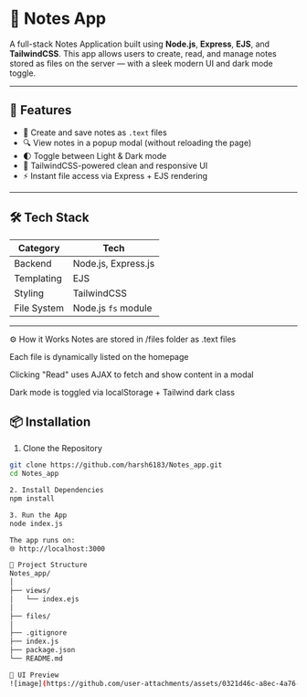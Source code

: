 # 📝 Notes App

A full-stack Notes Application built using **Node.js**, **Express**, **EJS**, and **TailwindCSS**. This app allows users to create, read, and manage notes stored as files on the server — with a sleek modern UI and dark mode toggle.

---

## 🚀 Features

- 📄 Create and save notes as `.text` files
- 🔍 View notes in a popup modal (without reloading the page)
- 🌓 Toggle between Light & Dark mode
- 🎨 TailwindCSS-powered clean and responsive UI
- ⚡ Instant file access via Express + EJS rendering

---

## 🛠️ Tech Stack

| Category    | Tech       |
|-------------|------------|
| Backend     | Node.js, Express.js |
| Templating  | EJS        |
| Styling     | TailwindCSS |
| File System | Node.js `fs` module |

---

⚙️ How it Works
Notes are stored in /files folder as .text files

Each file is dynamically listed on the homepage

Clicking "Read" uses AJAX to fetch and show content in a modal

Dark mode is toggled via localStorage + Tailwind dark class

## 📦 Installation
1. Clone the Repository

```bash
git clone https://github.com/harsh6183/Notes_app.git
cd Notes_app

2. Install Dependencies
npm install

3. Run the App
node index.js

The app runs on:
🌐 http://localhost:3000

📁 Project Structure
Notes_app/
│
├── views/                
│   └── index.ejs
│
├── files/                 
│
├── .gitignore
├── index.js          
├── package.json
└── README.md

📸 UI Preview
![image](https://github.com/user-attachments/assets/0321d46c-a8ec-4a76-b7a6-71f127554403)
